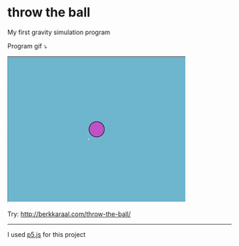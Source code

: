 # throw the ball

My first gravity simulation program

Program gif ⤵

![program gif](throwtheball.gif "Simulation example")

Try: http://berkkaraal.com/throw-the-ball/

----

I used [p5.js](http://p5js.org/) for this project
